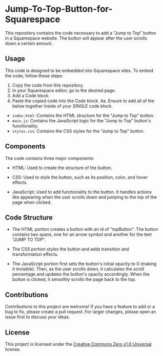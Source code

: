 # Jump-To-Top-Button-for-Squarespace

This repository contains the code necessary to add a "Jump to Top" button in a Squarespace website. The button will appear after the user scrolls down a certain amount.

## Usage

This code is designed to be embedded into Squarespace sites. To embed the code, follow these steps:

1. Copy the code from this repository.
2. In your Squarespace editor, go to the desired page.
3. Add a Code block.
4. Paste the copied code into the Code block.
  4a. Ensure to add all of the below together inside of your SINGLE code block.
  - `index.html`: Contains the HTML structure for the "Jump to Top" button.
  - `main.js`: Contains the JavaScript logic for the "Jump to Top" button's functionality.
  - `styles.css`: Contains the CSS styles for the "Jump to Top" button.


## Components

The code contains three major components:

- HTML: Used to create the structure of the button.

- CSS: Used to style the button, such as its position, color, and hover effects.

- JavaScript: Used to add functionality to the button. It handles actions like appearing when the user scrolls down and jumping to the top of the page when clicked.

## Code Structure

- The HTML portion creates a button with an id of "topButton". The button contains two spans, one for an arrow symbol and another for the text "JUMP TO TOP".

- The CSS portion styles the button and adds transition and transformation effects.

- The JavaScript portion first sets the button's initial opacity to 0 (making it invisible). Then, as the user scrolls down, it calculates the scroll percentage and updates the button's opacity accordingly. When the button is clicked, it smoothly scrolls the page back to the top.

## Contributions

Contributions to this project are welcome! If you have a feature to add or a bug to fix, please create a pull request. For larger changes, please open an issue first to discuss your ideas.

## License

This project is licensed under the [Creative Commons Zero v1.0 Universal](https://creativecommons.org/publicdomain/zero/1.0/) license.
